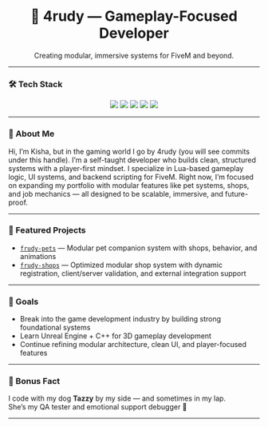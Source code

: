 <h1 align="center">🐾 4rudy — Gameplay-Focused Developer</h1>
<p align="center">Creating modular, immersive systems for FiveM and beyond.</p>

---

### 🛠️ Tech Stack

<p align="center">
  <img src="https://img.shields.io/badge/Lua-000080?style=for-the-badge&logo=lua&logoColor=white" />
  <img src="https://img.shields.io/badge/FiveM-orange?style=for-the-badge&logo=serverfault&logoColor=white" />
  <img src="https://img.shields.io/badge/QBCore-004d7a?style=for-the-badge" />
  <img src="https://img.shields.io/badge/ox_lib-00aff0?style=for-the-badge" />
  <img src="https://img.shields.io/badge/SQL-003B57?style=for-the-badge&logo=mysql&logoColor=white" />
</p>

---

### 🧠 About Me

Hi, I’m Kisha, but in the gaming world I go by 4rudy (you will see commits under this handle).
I’m a self-taught developer who builds clean, structured systems with a player-first mindset.
I specialize in Lua-based gameplay logic, UI systems, and backend scripting for FiveM.
Right now, I’m focused on expanding my portfolio with modular features like pet systems, shops, and job mechanics — all designed to be scalable, immersive, and future-proof.

---

### 📌 Featured Projects

- [`frudy-pets`](https://github.com/ksimpson-io/fivem_petsystem) — Modular pet companion system with shops, behavior, and animations
- [`frudy-shops`](https://github.com/ksimpson-io/fivem_shops) — Optimized modular shop system with dynamic registration, client/server validation, and external integration support

---

### 🎯 Goals

- Break into the game development industry by building strong foundational systems
- Learn Unreal Engine + C++ for 3D gameplay development
- Continue refining modular architecture, clean UI, and player-focused features

---

### 🐶 Bonus Fact

I code with my dog **Tazzy** by my side — and sometimes in my lap.  
She’s my QA tester and emotional support debugger 💖

---

